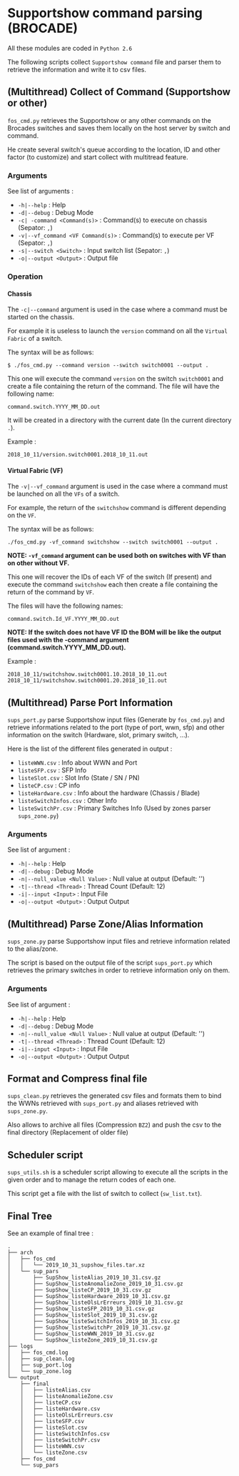 # Supportshow command parsing (BROCADE)

All these modules are coded in `Python 2.6`

The following scripts collect `Supportshow command` file and parser them to retrieve the information and write it to csv files.

## (Multithread) Collect of Command (Supportshow or other)

`fos_cmd.py` retrieves the Supportshow or any other commands on the Brocades switches and saves them locally on the host server by switch and command.

He create several switch's queue according to the location, ID and other factor (to customize) and start collect with multitread feature.

### Arguments

See list of arguments :
 * `-h|--help` : Help
 * `-d|--debug` : Debug Mode
 * `-c| -command <Command(s)>` : Command(s) to execute on chassis (Sepator: `,`)
 * `-v|--vf_command <VF Command(s)>` : Command(s) to execute per VF (Sepator: `,`)
 * `-s|--switch <Switch>` : Input switch list (Sepator: `,`)
 * `-o|--output <Output>` : Output file

### Operation

#### Chassis

The `-c|--command` argument is used in the case where a command must be started on the chassis.

For example it is useless to launch the `version` command on all the `Virtual Fabric` of a switch.

The syntax will be as follows:

```
$ ./fos_cmd.py --command version --switch switch0001 --output .
```

This one will execute the command `version` on the switch `switch0001` and create a file containing the return of the command. The file will have the following name:

```
command.switch.YYYY_MM_DD.out
```

It will be created in a directory with the current date (In the current directory `.`).

Example :
```
2018_10_11/version.switch0001.2018_10_11.out
```

#### Virtual Fabric (VF)

The `-v|--vf_command` argument is used in the case where a command must be launched on all the `VFs` of a switch.

For example, the return of the `switchshow` command is different depending on the `VF`.

The syntax will be as follows:

```
./fos_cmd.py -vf_command switchshow --switch switch0001 --output .
```

**NOTE: `-vf_command` argument can be used both on switches with VF than on other without VF.**

This one will recover the IDs of each VF of the switch (If present) and execute the command `switchshow` each then create a file containing the return of the command by `VF`. 

The files will have the following names:

```
command.switch.Id_VF.YYYY_MM_DD.out
```

**NOTE: If the switch does not have VF ID the BOM will be like the output files used with the -command argument (command.switch.YYYY_MM_DD.out).**

Example :
``` 
2018_10_11/switchshow.switch0001.10.2018_10_11.out
2018_10_11/switchshow.switch0001.20.2018_10_11.out
```

## (Multithread) Parse Port Information

`sups_port.py` parse Supportshow input files (Generate by `fos_cmd.py`) and retrieve informations related to the port (type of port, wwn, sfp) and other information on the switch (Hardware, slot, primary switch, ...).

Here is the list of the different files generated in output :

 * `listeWWN.csv` : Info about WWN and Port
 * `listeSFP.csv` : SFP Info
 * `listeSlot.csv` : Slot Info (State / SN / PN)
 * `listeCP.csv` : CP info
 * `listeHardware.csv` : Info about the hardware (Chassis / Blade)
 * `listeSwitchInfos.csv` : Other Info
 * `listeSwitchPr.csv` : Primary Switches Info (Used by zones parser `sups_zone.py`)


### Arguments

See list of argument :

 * `-h|--help` : Help
 * `-d|--debug` : Debug Mode
 * `-n|--null_value <Null Value>` : Null value at output (Default: '')
 * `-t|--thread <Thread>` : Thread Count (Default: 12)
 * `-i|--input <Input>` : Input File
 * `-o|--output <Output>` : Output Output


## (Multithread) Parse Zone/Alias Information

`sups_zone.py` parse Supportshow input files and retrieve information related to the alias/zone.

The script is based on the output file of the script `sups_port.py` which retrieves the primary switches in order to retrieve information only on them.

### Arguments

See list of argument :

 * `-h|--help` : Help
 * `-d|--debug` : Debug Mode
 * `-n|--null_value <Null Value>` : Null value at output (Default: '')
 * `-t|--thread <Thread>` : Thread Count (Default: 12)
 * `-i|--input <Input>` : Input File
 * `-o|--output <Output>` : Output Output
 
## Format and Compress final file

`sups_clean.py` retrieves the generated csv files and formats them to bind the WWNs retrieved with `sups_port.py` and aliases retrieved with `sups_zone.py`.

Also allows to archive all files (Compression `BZ2`) and push the csv to the final directory (Replacement of older file)


## Scheduler script

`sups_utils.sh` is a scheduler script allowing to execute all the scripts in the given order and to manage the return codes of each one.

This script get a file with the list of switch to collect (`sw_list.txt`). 

## Final Tree

See an example of final tree :

```
.
├── arch
│   ├── fos_cmd
│   │   └── 2019_10_31_supshow_files.tar.xz
│   └── sup_pars
│       ├── SupShow_listeAlias_2019_10_31.csv.gz
│       ├── SupShow_listeAnomalieZone_2019_10_31.csv.gz
│       ├── SupShow_listeCP_2019_10_31.csv.gz
│       ├── SupShow_listeHardware_2019_10_31.csv.gz
│       ├── SupShow_listeOlsLrErreurs_2019_10_31.csv.gz
│       ├── SupShow_listeSFP_2019_10_31.csv.gz
│       ├── SupShow_listeSlot_2019_10_31.csv.gz
│       ├── SupShow_listeSwitchInfos_2019_10_31.csv.gz
│       ├── SupShow_listeSwitchPr_2019_10_31.csv.gz
│       ├── SupShow_listeWWN_2019_10_31.csv.gz
│       └── SupShow_listeZone_2019_10_31.csv.gz
├── logs
│   ├── fos_cmd.log
│   ├── sup_clean.log
│   ├── sup_port.log
│   └── sup_zone.log
└── output
    ├── final
    │   ├── listeAlias.csv
    │   ├── listeAnomalieZone.csv
    │   ├── listeCP.csv
    │   ├── listeHardware.csv
    │   ├── listeOlsLrErreurs.csv
    │   ├── listeSFP.csv
    │   ├── listeSlot.csv
    │   ├── listeSwitchInfos.csv
    │   ├── listeSwitchPr.csv
    │   ├── listeWWN.csv
    │   └── listeZone.csv
    ├── fos_cmd
    └── sup_pars
```
